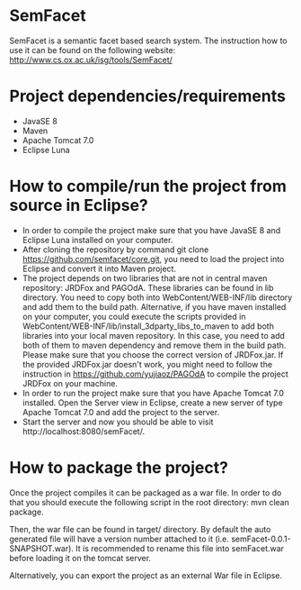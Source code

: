 SemFacet
=====

SemFacet is a semantic facet based search system. The instruction how to use it can be found on the following website: http://www.cs.ox.ac.uk/isg/tools/SemFacet/ 


Project dependencies/requirements
=====

- JavaSE 8
- Maven
- Apache Tomcat 7.0
- Eclipse Luna


How to compile/run the project from source in Eclipse?
=====

- In order to compile the project make sure that you have JavaSE 8 and Eclipse Luna installed on your computer.
- After cloning the repository by command git clone https://github.com/semfacet/core.git, you need to load the project into Eclipse and convert it into Maven project.
- The project depends on two libraries that are not in central maven repository: JRDFox and PAGOdA. These libraries can be found in lib directory. You need to copy both into WebContent/WEB-INF/lib directory and add them to the build path. Alternative, if you have maven installed on your computer, you could execute the scripts provided in WebContent/WEB-INF/lib/install_3dparty_libs_to_maven to add both libraries into your local maven repository. In this case, you need to add both of them to maven dependency and remove them in the build path. Please make sure that you choose the correct version of JRDFox.jar. If the provided JRDFox.jar doesn't work, you might need to follow the instruction in https://github.com/yujiaoz/PAGOdA to compile the project JRDFox on your machine.
- In order to run the project make sure that you have Apache Tomcat 7.0 installed. Open the Server view in Eclipse, create a new server of type Apache Tomcat 7.0 and add the project to the server.
- Start the server and now you should be able to visit http://localhost:8080/semFacet/. 


How to package the project?
===

Once the project compiles it can be packaged as a war file. In order to do that you should execute the following script in the root directory:
mvn clean package.

Then, the war file can be found in target/ directory. By default the auto generated file will have a version number attached to it (i.e. semFacet-0.0.1-SNAPSHOT.war). It is recommended to rename this file into semFacet.war before loading it on the tomcat server.

Alternatively, you can export the project as an external War file in Eclipse. 


